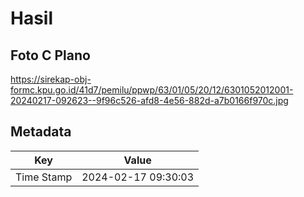 # Hasil

## Foto C Plano

https://sirekap-obj-formc.kpu.go.id/41d7/pemilu/ppwp/63/01/05/20/12/6301052012001-20240217-092623--9f96c526-afd8-4e56-882d-a7b0166f970c.jpg


## Metadata

| Key        | Value               |
| ---------- | ------------------- |
| Time Stamp | 2024-02-17 09:30:03 |



